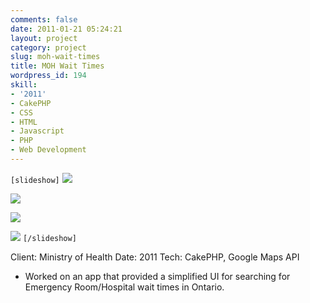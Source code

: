 ```yaml
---
comments: false
date: 2011-01-21 05:24:21
layout: project
category: project
slug: moh-wait-times
title: MOH Wait Times
wordpress_id: 194
skill:
- '2011'
- CakePHP
- CSS
- HTML
- Javascript
- PHP
- Web Development
---
```


`[slideshow]`
![](http://ruten.ca/wp-content/uploads/2012/03/waittimes-cropped1.png)

![](http://ruten.ca/wp-content/uploads/2012/03/waittimes-cropped2.png)

![](http://ruten.ca/wp-content/uploads/2012/03/waittimes-cropped3.png)

![](http://ruten.ca/wp-content/uploads/2012/03/waittimes-cropped4.png)
`[/slideshow]`

Client: Ministry of Health
Date: 2011
Tech: CakePHP, Google Maps API



	
  * Worked on an app that provided a simplified UI for searching for Emergency Room/Hospital wait times in Ontario.



